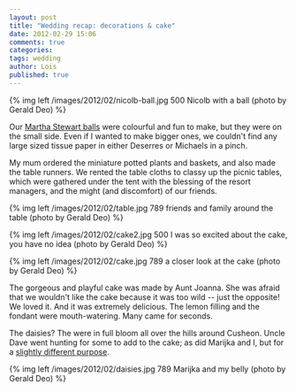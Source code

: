 ```yaml
---
layout: post
title: "Wedding recap: decorations & cake"
date: 2012-02-29 15:06
comments: true
categories: 
tags: wedding
author: Lois
published: true
---
```


{% img left /images/2012/02/nicolb-ball.jpg 500 Nicolb with a ball (photo by Gerald Deo) %}

Our [Martha Stewart balls](http://www.marthastewart.com/how-to/tissue-paper-pom-poms-how-to) were colourful and fun to make, but they were on the small side. Even if I wanted to make bigger ones, we couldn't find any large sized tissue paper in either Deserres or Michaels in a pinch.

<!-- more -->

My mum ordered the miniature potted plants and baskets, and also made the table runners. We rented the table cloths to classy up the picnic tables, which were gathered under the tent with the blessing of the resort managers, and the might (and discomfort) of our friends.

{% img left /images/2012/02/table.jpg 789 friends and family around the table (photo by Gerald Deo) %}

{% img left /images/2012/02/cake2.jpg 500 I was so excited about the cake, you have no idea (photo by Gerald Deo) %}

{% img left /images/2012/02/cake.jpg 789 a closer look at the cake (photo by Gerald Deo) %}

The gorgeous and playful cake was made by Aunt Joanna. She was afraid that we wouldn't like the cake because it was too wild -- just the opposite! We loved it. And it was extremely delicious. The lemon filling and the fondant were mouth-watering. Many came for seconds.

The daisies? The were in full bloom all over the hills around Cusheon. Uncle Dave went hunting for some to add to the cake; as did Marijka and I, but for a [slightly different purpose](/blog/2012/03/weddig-recap-attire).

{% img left /images/2012/02/daisies.jpg 789 Marijka and my belly (photo by Gerald Deo) %}
